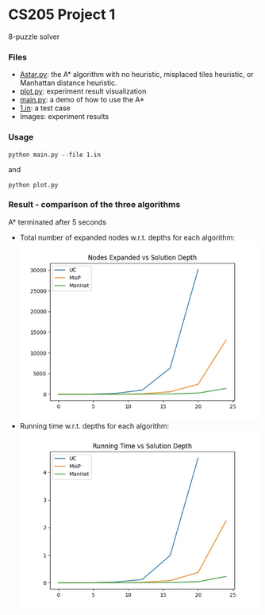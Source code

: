 # CS205 Project 1
8-puzzle solver
### Files
- [Astar.py](https://github.com/Yu709806736/CS205/blob/main/Proj1/Astar.py): the A* algorithm with no heuristic, misplaced tiles heuristic, or Manhattan distance heuristic.
- [plot.py](https://github.com/Yu709806736/CS205/blob/main/Proj1/plot.py): experiment result visualization
- [main.py](https://github.com/Yu709806736/CS205/blob/main/Proj1/main.py): a demo of how to use the A*
- [1.in](https://github.com/Yu709806736/CS205/blob/main/Proj1/1.in): a test case
- Images: experiment results
### Usage
    python main.py --file 1.in
and  

    python plot.py
### Result - comparison of the three algorithms
A* terminated after 5 seconds  
- Total number of expanded nodes w.r.t. depths for each algorithm:  
![image1](https://github.com/Yu709806736/CS205/blob/main/Proj1/nodes_expanded_depth.jpg)
- Running time w.r.t. depths for each algorithm:  
![image2](https://github.com/Yu709806736/CS205/blob/main/Proj1/time_depth.jpg)
